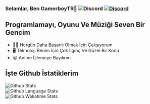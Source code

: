 
### Selamlar, Ben GamerboyTR👋 ![Discord](https://img.shields.io/static/v1?style=flat&logo=discord&logoColor=white&color=%237289DA&label=&message=G̷a̷m̷e̷r̷b̷o̷y̷T̷R̷%20ᶫᵒᵛᵉᵧₒᵤ#1881) [![Discord](https://img.shields.io/discord/841385554792415282?logo=discord&style=flat-square&color=%237289DA)](https://discord.gg/turkishmethods)    

  

## Programlamayı, Oyunu Ve Müziği Seven Bir Gencim

- 💪🏻 Hergün Daha Başarılı Olmak İçin Çalışıyorum
- 🖥 Teknoloji Benim İçin Çok İlginç Ve Güzel Bir Konu
- 😫 Anime İzlemeye Bayılırım

##

## İşte Github İstatiklerim

![Github Stats](https://github-readme-stats.vercel.app/api?username=gamerboytr&theme=dracula&show_icons=true&locale=tr)<br>
![Github Language Stats](https://github-readme-stats.vercel.app/api/top-langs/?username=gamerboytr&layout=compact&theme=dracula&langs_count=10&locale=tr)<br>
![Github Wakatime Stats](https://github-readme-stats.vercel.app/api/wakatime?username=GamerboyTR&theme=dracula)
